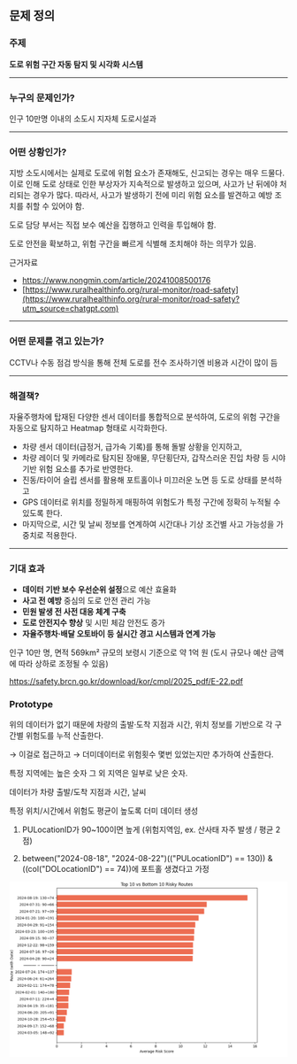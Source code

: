 ## 문제 정의

### 주제

**도로 위험 구간 자동 탐지 및 시각화 시스템**

---

### 누구의 문제인가?

인구 10만명 이내의 소도시 지자체 도로시설과

---

### 어떤 상황인가?

지방 소도시에서는 실제로 도로에 위험 요소가 존재해도, 신고되는 경우는 매우 드물다. 이로 인해 도로 상태로 인한 부상자가 지속적으로 발생하고 있으며, 사고가 난 뒤에야 처리되는 경우가 많다. 따라서, 사고가 발생하기 전에 미리 위험 요소를 발견하고 예방 조치를 취할 수 있어야 함.

도로 담당 부서는 직접 보수 예산을 집행하고 인력을 투입해야 함.

도로 안전을 확보하고, 위험 구간을 빠르게 식별해 조치해야 하는 의무가 있음.

근거자료

- https://www.nongmin.com/article/20241008500176
- [https://www.ruralhealthinfo.org/rural-monitor/road-safety](https://www.ruralhealthinfo.org/rural-monitor/road-safety?utm_source=chatgpt.com)

---

### 어떤 문제를 겪고 있는가?

CCTV나 수동 점검 방식을 통해 전체 도로를 전수 조사하기엔 비용과 시간이 많이 듬

---

### 해결책?

자율주행차에 탑재된 다양한 센서 데이터를 통합적으로 분석하여, 도로의 위험 구간을 자동으로 탐지하고 Heatmap 형태로 시각화한다.

- 차량 센서 데이터(급정거, 급가속 기록)를 통해 돌발 상황을 인지하고,
- 차량 레이더 및 카메라로 탐지된 장애물, 무단횡단자, 갑작스러운 진입 차량 등 시야 기반 위험 요소를 추가로 반영한다.
- 진동/타이어 슬립 센서를 활용해 포트홀이나 미끄러운 노면 등 도로 상태를 분석하고
- GPS 데이터로 위치를 정밀하게 매핑하여 위험도가 특정 구간에 정확히 누적될 수 있도록 한다.
- 마지막으로, 시간 및 날씨 정보를 연계하여 시간대나 기상 조건별 사고 가능성을 가중치로 적용한다.

---

### 기대 효과

- **데이터 기반 보수 우선순위 설정**으로 예산 효율화
- **사고 전 예방** 중심의 도로 안전 관리 가능
- **민원 발생 전 사전 대응 체계 구축**
- **도로 안전지수 향상** 및 시민 체감 안전도 증가
- **자율주행차·배달 오토바이 등 실시간 경고 시스템과 연계 가능**

인구 10만 명, 면적 569km² 규모의 보령시 기준으로 약 1억 원 
(도시 규모나 예산 금액에 따라 상하로 조정될 수 있음)

https://safety.brcn.go.kr/download/kor/cmpl/2025_pdf/E-22.pdf

### Prototype

위의 데이터가 없기 때문에
차량의 출발·도착 지점과 시간, 위치 정보를 기반으로 각 구간별 위험도를 누적 산출한다.

→ 이걸로 접근하고 → 더미데이터로 위험횟수 몇번 있었는지만 추가하여 산출한다. 

특정 지역에는 높은 숫자 그 외 지역은 일부로 낮은 숫자. 

데이터가 차량 출발/도착 지점과 시간, 날씨

특정 위치/시간에서 위험도 평균이 높도록 더미 데이터 생성

1. PULocationID가 90~100이면 높게 (위험지역임, ex. 산사태 자주 발생 / 평균 2점)

2. between("2024-08-18", "2024-08-22")(("PULocationID") == 130)) & ((col("DOLocationID") == 74))에 포트홀 생겼다고 가정

![m2_image.png](m2_image.png)